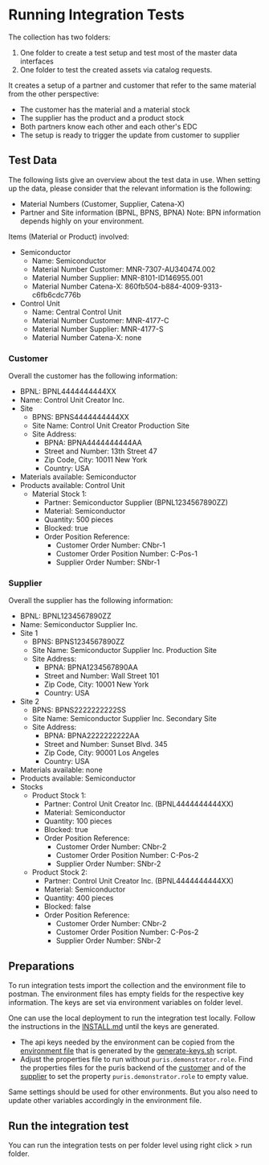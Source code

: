 # Running Integration Tests

The collection has two folders:
1. One folder to create a test setup and test most of the master data interfaces
2. One folder to test the created assets via catalog requests.

It creates a setup of a partner and customer that refer to the same material from the other perspective:
- The customer has the material and a material stock
- The supplier has the product and a product stock
- Both partners know each other and each other's EDC
- The setup is ready to trigger the update from customer to supplier

## Test Data

The following lists give an overview about the test data in use. When setting up the data, please consider that the 
relevant information is the following:
- Material Numbers (Customer, Supplier, Catena-X)
- Partner and Site information (BPNL, BPNS, BPNA)
Note: BPN information depends highly on your environment.

Items (Material or Product) involved:
- Semiconductor
  - Name: Semiconductor
  - Material Number Customer: MNR-7307-AU340474.002
  - Material Number Supplier: MNR-8101-ID146955.001
  - Material Number Catena-X: 860fb504-b884-4009-9313-c6fb6cdc776b
- Control Unit
  - Name: Central Control Unit
  - Material Number Customer: MNR-4177-C
  - Material Number Supplier: MNR-4177-S
  - Material Number Catena-X: none

### Customer
Overall the customer has the following information:
- BPNL: BPNL4444444444XX
- Name: Control Unit Creator Inc.
- Site
  - BPNS: BPNS4444444444XX
  - Site Name: Control Unit Creator Production Site
  - Site Address:
    - BPNA: BPNA4444444444AA
    - Street and Number: 13th Street 47
    - Zip Code, City: 10011 New York
    - Country: USA
- Materials available: Semiconductor
- Products available: Control Unit
  - Material Stock 1:
    - Partner: Semiconductor Supplier (BPNL1234567890ZZ)
    - Material: Semiconductor
    - Quantity: 500 pieces
    - Blocked: true
    - Order Position Reference:
      - Customer Order Number: CNbr-1
      - Customer Order Position Number: C-Pos-1
      - Supplier Order Number: SNbr-1

### Supplier
Overall the supplier has the following information:
- BPNL: BPNL1234567890ZZ
- Name: Semiconductor Supplier Inc.
- Site 1
  - BPNS: BPNS1234567890ZZ
  - Site Name: Semiconductor Supplier Inc. Production Site
  - Site Address: 
    - BPNA: BPNA1234567890AA
    - Street and Number: Wall Street 101
    - Zip Code, City: 10001 New York
    - Country: USA
- Site 2
  - BPNS: BPNS2222222222SS
  - Site Name: Semiconductor Supplier Inc. Secondary Site
  - Site Address:
    - BPNA: BPNA2222222222AA
    - Street and Number: Sunset Blvd. 345
    - Zip Code, City: 90001 Los Angeles
    - Country: USA
- Materials available: none
- Products available: Semiconductor
- Stocks
    - Product Stock 1:
        - Partner: Control Unit Creator Inc. (BPNL4444444444XX)
        - Material: Semiconductor
        - Quantity: 100 pieces
        - Blocked: true
        - Order Position Reference:
            - Customer Order Number: CNbr-2
            - Customer Order Position Number: C-Pos-2
            - Supplier Order Number: SNbr-2
  - Product Stock 2:
      - Partner: Control Unit Creator Inc. (BPNL4444444444XX)
      - Material: Semiconductor
      - Quantity: 400 pieces
      - Blocked: false
      - Order Position Reference:
          - Customer Order Number: CNbr-2
          - Customer Order Position Number: C-Pos-2
          - Supplier Order Number: SNbr-2

## Preparations

To run integration tests import the collection and the environment file to postman.
The environment files has empty fields for the respective key information. The keys are set via environment variables 
on folder level.

One can use the local deployment to run the integration test locally. Follow the instructions in the 
[INSTALL.md](../INSTALL.md) until the keys are generated. 
- The api keys needed by the environment can be copied from the [environment file](../.env) that is generated by the
  [generate-keys.sh](../generate-keys.sh) script.
- Adjust the properties file to run without `puris.demonstrator.role`. Find the properties files for the puris backend
of the [customer](../tractus-x-edc/config/customer/puris-backend.properties) and of the [supplier](../tractus-x-edc/config/supplier/puris-backend.properties) to set the property
`puris.demonstrator.role` to empty value.

Same settings should be used for other environments. But you also need to update other variables accordingly in the 
environment file.

## Run the integration test

You can run the integration tests on per folder level using right click > run folder.
